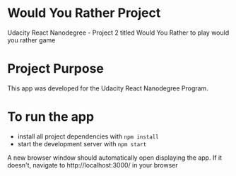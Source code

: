 # Would You Rather Project

Udacity React Nanodegree - Project 2 titled Would You Rather to play would you rather game

# Project Purpose
This app was developed for the Udacity React Nanodegree Program.

# To run the app

* install all project dependencies with `npm install`
* start the development server with `npm start`

A new browser window should automatically open displaying the app. If it doesn't, navigate to http://localhost:3000/ in your browser